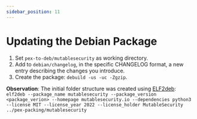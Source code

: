 ```yaml
---
sidebar_position: 11
---
```


# Updating the Debian Package

1. Set `pex-to-deb/mutablesecurity` as working directory.
2. Add to `debian/changelog`, in the specific CHANGELOG format, a new entry describing the changes you introduce.
3. Create the package: `debuild -us -uc -Zgzip`.

**Observation**: The initial folder structure was created using [ELF2deb](https://github.com/NicolaiSoeborg/ELF2deb): `elf2deb --package_name mutablesecurity --package_version <package_verion> --homepage mutablesecurity.io --dependencies python3 --license MIT --license_year 2022 --license_holder MutableSecurity ../pex-packing/mutablesecurity`